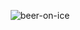 
<p align="center">
  <img align="center" src="https://count.mistyhill.ml/list" alt="beer-on-ice" />
</p>
